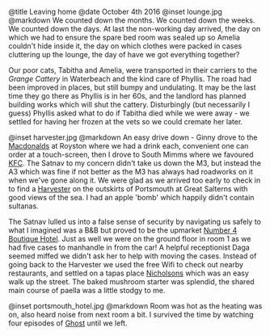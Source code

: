 @title		Leaving home
@date		October 4th 2016
@inset		lounge.jpg
@markdown
We counted down the months. We counted down the weeks. We counted down the days. At last the
non-working day arrived, the day on which we had to ensure the spare bed room was sealed up so
Amelia couldn't hide inside it, the day on which clothes were packed in cases cluttering up
the lounge, the day of have we got everything together?

Our poor cats, Tabitha and Amelia, were transported in their carriers to the *Grange Cattery*
in Waterbeach and the kind care of Phyllis. The road had been improved in places, but still
bumpy and undulating. It may be the last time they go there as Phyllis is in her 60s, and
the landlord has planned building works which will shut the cattery. Disturbingly (but
necessarily I guess) Phyllis asked what to do if Tabitha died while we were away - we settled
for having her frozen at the vets so we could cremate her later.

@inset		harvester.jpg
@markdown
An easy drive down - Ginny drove to the [Macdonalds](https://www.mcdonalds.com/gb/en-gb.html) at Royston where we had a drink each,
convenient one can order at a touch-screen, then I drove to South Mimms where we favoured
[KFC](https://www.kfc.co.uk/). The Satnav to my concern didn't take us down the M3, but instead the A3 which was fine
if not better as the M3 has always had roadworks on it when we've gone along it. We were glad
as we arrived too early to check in to find a [Harvester](https://www.harvester.co.uk/restaurants/southeast/thegreatsalternsmansionportsmouth) on the outskirts of Portsmouth at
Great Salterns with good views of the sea. I had an apple 'bomb' which happily didn't
contain sultanas.

The Satnav lulled us into a false sense of security by navigating us safely to what I imagined
was a B&B but proved to be the upmarket [Number 4 Boutique Hotel](https://www.number4hotel.co.uk/). Just as well we were
on the ground floor in room 1 as we had five cases to manhandle in from the car! A helpful
receptionist Daga seemed miffed we didn't ask her to help with moving the cases. Instead
of going back to the Harvester we used the free Wifi to check out nearby restaurants, and settled
on a tapas place [Nicholsons](https://nicholsonsrestaurant.co.uk/) which was an easy walk up the street. The baked mushroom starter
was splendid, the shared main course of paella was a little stodgy to me.

@inset		portsmouth_hotel.jpg
@markdown
Room was hot as the heating was on, also heard noise from next room a bit. I survived the time
by watching four episodes of [Ghost](https://www.koreandrama.org/ghost-phantom/) until we left.
